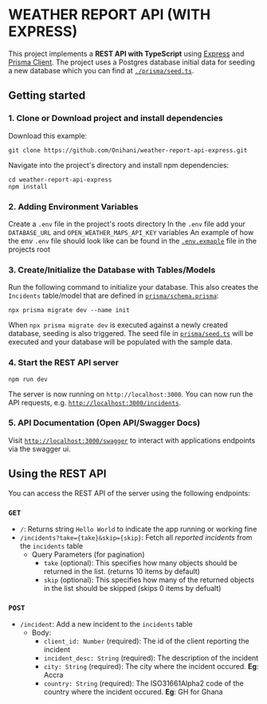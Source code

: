 # WEATHER REPORT API (WITH EXPRESS)

This project implements a **REST API with TypeScript** using [Express](https://expressjs.com/) and [Prisma Client](https://www.prisma.io/docs/concepts/components/prisma-client). The project uses a Postgres database initial data for seeding a new database which you can find at [`./prisma/seed.ts`](./prisma/seed.ts).

## Getting started

### 1. Clone or Download project and install dependencies

Download this example:

```
git clone https://github.com/Onihani/weather-report-api-express.git
```

Navigate into the project's directory and install npm dependencies:

```
cd weather-report-api-express
npm install
```

### 2. Adding Environment Variables
Create a `.env` file in the project's roots directory
In the ```.env``` file add your `DATABASE_URL` and `OPEN_WEATHER_MAPS_API_KEY` variables
An example of how the env `.env` file should look like can be found in the [`.env.exmaple`](./.env.example) file in the projects root

### 3. Create/Initialize the Database with Tables/Models

Run the following command to initialize your database. This also creates the `Incidents` table/model that are defined in [`prisma/schema.prisma`](./prisma/schema.prisma):

```
npx prisma migrate dev --name init
```

When `npx prisma migrate dev` is executed against a newly created database, seeding is also triggered. The seed file in [`prisma/seed.ts`](./prisma/seed.ts) will be executed and your database will be populated with the sample data.


### 4. Start the REST API server

```
npm run dev
```

The server is now running on `http://localhost:3000`. You can now run the API requests, e.g. [`http://localhost:3000/incidents`](http://localhost:3000/incidents).

### 5. API Documentation (Open API/Swagger Docs)
Visit [`http://localhost:3000/swagger`](http://localhost:3000/swagger) to interact with applications endpoints via the swagger ui.

## Using the REST API

You can access the REST API of the server using the following endpoints:

### `GET`

- `/`: Returns string `Hello World` to indicate the app running or working fine
- `/incidents?take={take}&skip={skip}`: Fetch all _reported incidents_ from the `incidents` table
  - Query Parameters (for pagination)
    - `take` (optional): This specifies how many objects should be returned in the list. (returns 10 items by default)
    - `skip` (optional): This specifies how many of the returned objects in the list should be skipped (skips 0 items by defualt)
### `POST`

- `/incident`: Add a new incident to the `incidents` table
  - Body:
    - `client_id: Number` (required): The id of the client reporting the incident
    - `incident_desc: String` (required): The description of the incident
    - `city: String` (required): The city where the incident occured. **Eg**: Accra
    - `country: String` (required): The ISO31661Alpha2 code of the country where the incident occured. **Eg**: GH for Ghana
